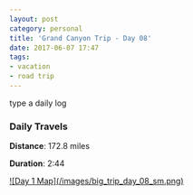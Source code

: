 ```yaml
---
layout: post
category: personal
title: 'Grand Canyon Trip - Day 08'
date: 2017-06-07 17:47
tags:
- vacation
- road trip
---
```


type a daily log

### Daily Travels
__Distance__: 172.8 miles

__Duration__: 2:44

<a href="/images/big_trip_day_08.png" target="_blank">
![Day 1 Map](/images/big_trip_day_08_sm.png)
</a>


